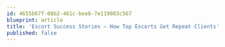 ```yaml
---
id: 4655b67f-08b2-461c-bee6-7e119083c567
blueprint: article
title: 'Escort Success Stories – How Top Escorts Get Repeat Clients'
published: false
---
```


